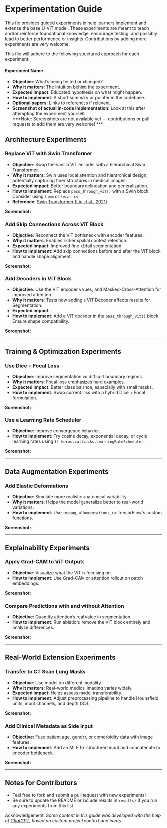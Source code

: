 # Experimentation Guide

This fie provides guided experiments to help learners implement and extense the base U-ViT model. These experiments are meant to teach and/or reinforce foundational knowledge, encourage testing, and possibly lead to better performence or insights. Contributions by adding more experiments are very welcome. 

This file will adhere to the following structured approach for each experiment: 

#### Experiment Name
- **Objective**: What’s being tested or changed?
- **Why it matters**: The intuition behind the experiment. 
- **Expected impact**: Educated hypothesis on what might happen.
- **How to implement**: A short summary or pointer in the codebase.
- **Optional papers**: Links to references if relevant.
- **Screenshot of actual in-code implementation**: Look at this after attempting the experiment yourself.   
***Note: Screenshots are not available yet — contributions or pull requests to add them are very welcome! ***

## Architecture Experiments

### Replace ViT with Swin Transformer
- **Objective**: Swap the vanilla ViT encoder with a hierarchical Swin Transformer.
- **Why it matters**: Swin uses local attention and hierarchical design, potentially capturing finer structures in medical images.
- **Expected impact**: Better boundary delineation and generalization.
- **How to implement**: Replace `pass_through_vit()` with a Swin block. Consider using `timm` or `keras-cv`.
- **Reference**: [Swin Transformer (Liu et al., 2021)](https://arxiv.org/abs/2103.14030)

**Screenshot:**

### Add Skip Connections Across ViT Block
- **Objective**: Reconnect the ViT bottleneck with encoder features.
- **Why it matters**: Enables richer spatial context retention.
- **Expected impact**: Improved fine-detail segmentation.
- **How to implement**: Add skip connections before and after the ViT block and handle shape alignment.

**Screenshot:**

### Add Decoders in ViT Block
- **Objective**: Use the ViT encoder values, and Masked-Cross-Attention for improved attention. 
- **Why it matters**: Tests how adding a ViT Decoder affects results for Segmentation.
- **Expected impact**: .
- **How to implement**: Add a ViT decoder in the ```pass_through_vit()``` block. Ensure shape compatibility.  

**Screenshot:**

---

## Training & Optimization Experiments

### Use Dice + Focal Loss
- **Objective**: Improve segmentation on difficult boundary regions.
- **Why it matters**: Focal loss emphasizes hard examples.
- **Expected impact**: Better class balance, especially with small masks.
- **How to implement**: Swap current loss with a hybrid Dice + Focal formulation.

**Screenshot:**

### Use a Learning Rate Scheduler
- **Objective**: Improve convergence behavior.
- **How to implement**: Try cosine decay, exponential decay, or cycle learning rates using `tf.keras.callbacks.LearningRateScheduler`.

**Screenshot:**

---

## Data Augmentation Experiments

### Add Elastic Deformations
- **Objective**: Simulate more realistic anatomical variability. 
- **Why it matters**: Helps the model generalize better to real-world variations.
- **How to implement**: Use `imgaug`, `albumentations`, or TensorFlow's custom functions.

**Screenshot:**

---

## Explainability Experiments

### Apply Grad-CAM to ViT Outputs
- **Objective**: Visualize what the ViT is focusing on.
- **How to implement**: Use Grad-CAM or attention rollout on patch embeddings.

**Screenshot:**

### Compare Predictions with and without Attention
- **Objective**: Quantify attention’s real value in segmentation.
- **How to implement**: Run ablation: remove the ViT block entirely and analyze differences.

**Screenshot:**

---

## Real-World Extension Experiments

### Transfer to CT Scan Lung Masks
- **Objective**: Use model on different modality.
- **Why it matters**: Real-world medical imaging varies widely.
- **Expected impact**: Helps assess model transferability.
- **How to implement**: Adjust preprocessing pipeline to handle Hounsfield units, input channels, and depth (3D).

**Screenshot:**

### Add Clinical Metadata as Side Input
- **Objective**: Fuse patient age, gender, or comorbidity data with image features.
- **How to implement**: Add an MLP for structured input and concatenate to encoder bottleneck.

**Screenshot:**

---

## Notes for Contributors

- Feel free to fork and submit a pull request with new experiments!
- Be sure to update the README or include results in `results/` if you run any experiments from this list.

Acknowledgement:
*Some content in this guide was developed with the help of [ChatGPT](https://chat.openai.com), based on custom project context and ideas.*